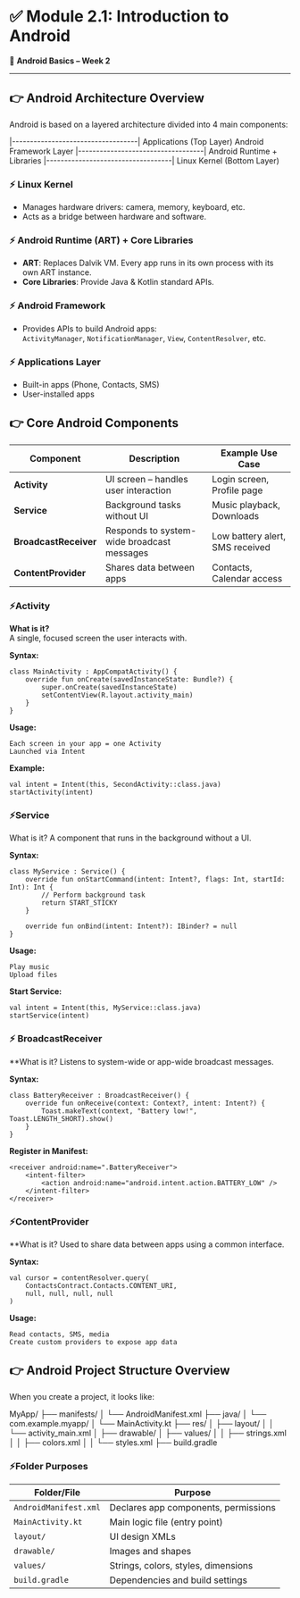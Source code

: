 # ✅ Module 2.1: Introduction to Android
📅 **Android Basics – Week 2**

---

## 👉 Android Architecture Overview

Android is based on a layered architecture divided into 4 main components:

|-----------------------------------|
Applications (Top Layer)
Android Framework Layer
|-----------------------------------|
Android Runtime + Libraries
|-----------------------------------|
Linux Kernel (Bottom Layer)

### ⚡ Linux Kernel
- Manages hardware drivers: camera, memory, keyboard, etc.
- Acts as a bridge between hardware and software.

### ⚡ Android Runtime (ART) + Core Libraries
- **ART**: Replaces Dalvik VM. Every app runs in its own process with its own ART instance.
- **Core Libraries**: Provide Java & Kotlin standard APIs.

### ⚡ Android Framework
- Provides APIs to build Android apps:  
  `ActivityManager`, `NotificationManager`, `View`, `ContentResolver`, etc.

### ⚡ Applications Layer
- Built-in apps (Phone, Contacts, SMS)
- User-installed apps

## 👉 Core Android Components

| Component        | Description                              | Example Use Case             |
|------------------|------------------------------------------|------------------------------|
| **Activity**      | UI screen – handles user interaction     | Login screen, Profile page   |
| **Service**       | Background tasks without UI              | Music playback, Downloads    |
| **BroadcastReceiver** | Responds to system-wide broadcast messages | Low battery alert, SMS received |
| **ContentProvider** | Shares data between apps               | Contacts, Calendar access    |


### ⚡Activity

**What is it?**  
A single, focused screen the user interacts with.

**Syntax:**
```
class MainActivity : AppCompatActivity() {
    override fun onCreate(savedInstanceState: Bundle?) {
        super.onCreate(savedInstanceState)
        setContentView(R.layout.activity_main)
    }
}
```
**Usage:**

    Each screen in your app = one Activity
    Launched via Intent

**Example:**
```
val intent = Intent(this, SecondActivity::class.java)
startActivity(intent)
```

### ⚡Service

What is it?
A component that runs in the background without a UI.

**Syntax:**
```
class MyService : Service() {
    override fun onStartCommand(intent: Intent?, flags: Int, startId: Int): Int {
        // Perform background task
        return START_STICKY
    }

    override fun onBind(intent: Intent?): IBinder? = null
}
```
**Usage:**

    Play music
    Upload files

**Start Service:**
```
val intent = Intent(this, MyService::class.java)
startService(intent)
```

### ⚡ BroadcastReceiver

**What is it?
Listens to system-wide or app-wide broadcast messages.

**Syntax:**
```
class BatteryReceiver : BroadcastReceiver() {
    override fun onReceive(context: Context?, intent: Intent?) {
        Toast.makeText(context, "Battery low!", Toast.LENGTH_SHORT).show()
    }
}
```
**Register in Manifest:**
```
<receiver android:name=".BatteryReceiver">
    <intent-filter>
        <action android:name="android.intent.action.BATTERY_LOW" />
    </intent-filter>
</receiver>
```

### ⚡ContentProvider

**What is it?
Used to share data between apps using a common interface.

**Syntax:**
```
val cursor = contentResolver.query(
    ContactsContract.Contacts.CONTENT_URI,
    null, null, null, null
)
```
**Usage:**

    Read contacts, SMS, media
    Create custom providers to expose app data

## 👉 Android Project Structure Overview

When you create a project, it looks like:

MyApp/
├── manifests/
│   └── AndroidManifest.xml
├── java/
│   └── com.example.myapp/
│       └── MainActivity.kt
├── res/
│   ├── layout/
│   │   └── activity_main.xml
│   ├── drawable/
│   ├── values/
│   │   ├── strings.xml
│   │   ├── colors.xml
│   │   └── styles.xml
├── build.gradle

### ⚡Folder Purposes
| Folder/File          | Purpose                                  |
|----------------------|------------------------------------------|
| `AndroidManifest.xml`| Declares app components, permissions     |
| `MainActivity.kt`     | Main logic file (entry point)            |
| `layout/`             | UI design XMLs                           |
| `drawable/`           | Images and shapes                        |
| `values/`             | Strings, colors, styles, dimensions      |
| `build.gradle`        | Dependencies and build settings          |

